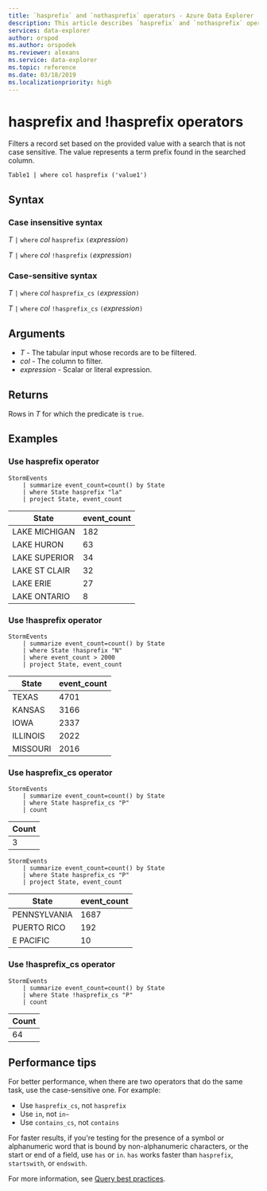 ```yaml
---
title: `hasprefix` and `nothasprefix` operators - Azure Data Explorer
description: This article describes `hasprefix` and `nothasprefix` operators in Azure Data Explorer.
services: data-explorer
author: orspod
ms.author: orspodek
ms.reviewer: alexans
ms.service: data-explorer
ms.topic: reference
ms.date: 03/18/2019
ms.localizationpriority: high
---
```

# hasprefix and !hasprefix operators

Filters a record set based on the provided value with a search that is not case sensitive. The value represents a term prefix found in the searched column.

```kusto
Table1 | where col hasprefix ('value1')
```
 
## Syntax

### Case insensitive syntax

*T* `|` `where` *col* `hasprefix` `(`*expression*`)`   
 
*T* `|` `where` *col* `!hasprefix` `(`*expression*`)`   

### Case-sensitive syntax

*T* `|` `where` *col* `hasprefix_cs` `(`*expression*`)`   

*T* `|` `where` *col* `!hasprefix_cs` `(`*expression*`)`  

## Arguments

* *T* - The tabular input whose records are to be filtered.
* *col* - The column to filter.
* *expression* - Scalar or literal expression.

## Returns

Rows in *T* for which the predicate is `true`.

## Examples  

### Use hasprefix operator

```kusto
StormEvents
    | summarize event_count=count() by State
    | where State hasprefix "la"
    | project State, event_count
```

|State|event_count|
|-----|-----------|
|LAKE MICHIGAN|182|
|LAKE HURON|63|
|LAKE SUPERIOR|34|
|LAKE ST CLAIR|32|
|LAKE ERIE|27|
|LAKE ONTARIO|8|

### Use !hasprefix operator

```kusto
StormEvents
    | summarize event_count=count() by State
    | where State !hasprefix "N"
    | where event_count > 2000
    | project State, event_count
```

|State|event_count|
|-----|-----------|
|TEXAS|4701|
|KANSAS|3166|
|IOWA|2337|
|ILLINOIS|2022|
|MISSOURI|2016|

### Use hasprefix_cs operator

```kusto
StormEvents
    | summarize event_count=count() by State
    | where State hasprefix_cs "P"
    | count 
```

|Count|
|-----|
|3|

```kusto
StormEvents
    | summarize event_count=count() by State
    | where State hasprefix_cs "P"
    | project State, event_count
```

|State|event_count|
|-----|-----------|
|PENNSYLVANIA|1687|
|PUERTO RICO|192|
|E PACIFIC|10|

### Use !hasprefix_cs operator

```kusto
StormEvents
    | summarize event_count=count() by State
    | where State !hasprefix_cs "P"
    | count
```

|Count|
|-----|
|64|

## Performance tips

For better performance, when there are two operators that do the same task, use the case-sensitive one.
For example:

* Use `hasprefix_cs`, not `hasprefix`
* Use `in`, not `in~`
* Use `contains_cs`, not `contains`

For faster results, if you're testing for the presence of a symbol or alphanumeric word that is bound by non-alphanumeric characters, or the start or end of a field, use `has` or `in`. 
`has` works faster than `hasprefix`, `startswith`, or `endswith`.

For more information, see [Query best practices](best-practices.md).

